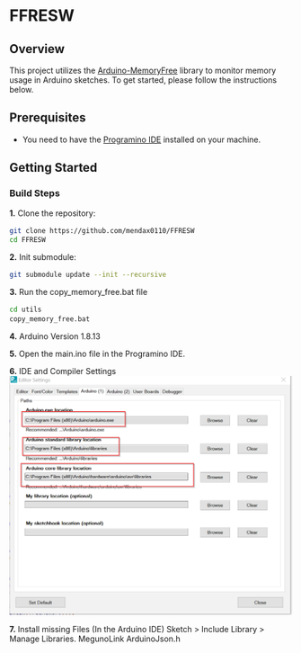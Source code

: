 # FFRESW

## Overview

This project utilizes the [Arduino-MemoryFree](https://github.com/mpflaga/Arduino-MemoryFree) library to monitor memory usage in Arduino sketches. To get started, please follow the instructions below.

## Prerequisites

- You need to have the [Programino IDE](https://www.programino.com/) installed on your machine.

## Getting Started

### Build Steps

**1.** Clone the repository:
```bash
git clone https://github.com/mendax0110/FFRESW
cd FFRESW
```
**2.** Init submodule:
````bash
git submodule update --init --recursive
````

**3.** Run the copy_memory_free.bat file
```bash	
cd utils
copy_memory_free.bat
```

**4.** Arduino Version 1.8.13

**5.** Open the main.ino file in the Programino IDE.

**6.** IDE and Compiler Settings
![alt text](docs/pictures/image.png)

**7.** Install missing Files
(In the Arduino IDE) Sketch > Include Library > Manage Libraries.
MegunoLink
ArduinoJson.h



